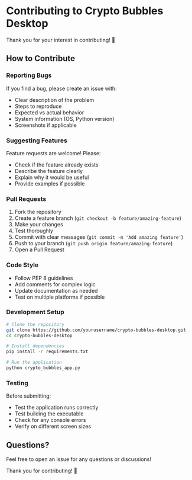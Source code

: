 # Contributing to Crypto Bubbles Desktop

Thank you for your interest in contributing! 🎉

## How to Contribute

### Reporting Bugs

If you find a bug, please create an issue with:
- Clear description of the problem
- Steps to reproduce
- Expected vs actual behavior
- System information (OS, Python version)
- Screenshots if applicable

### Suggesting Features

Feature requests are welcome! Please:
- Check if the feature already exists
- Describe the feature clearly
- Explain why it would be useful
- Provide examples if possible

### Pull Requests

1. Fork the repository
2. Create a feature branch (`git checkout -b feature/amazing-feature`)
3. Make your changes
4. Test thoroughly
5. Commit with clear messages (`git commit -m 'Add amazing feature'`)
6. Push to your branch (`git push origin feature/amazing-feature`)
7. Open a Pull Request

### Code Style

- Follow PEP 8 guidelines
- Add comments for complex logic
- Update documentation as needed
- Test on multiple platforms if possible

### Development Setup

```bash
# Clone the repository
git clone https://github.com/yourusername/crypto-bubbles-desktop.git
cd crypto-bubbles-desktop

# Install dependencies
pip install -r requirements.txt

# Run the application
python crypto_bubbles_app.py
```

### Testing

Before submitting:
- Test the application runs correctly
- Test building the executable
- Check for any console errors
- Verify on different screen sizes

## Questions?

Feel free to open an issue for any questions or discussions!

Thank you for contributing! 🙏
